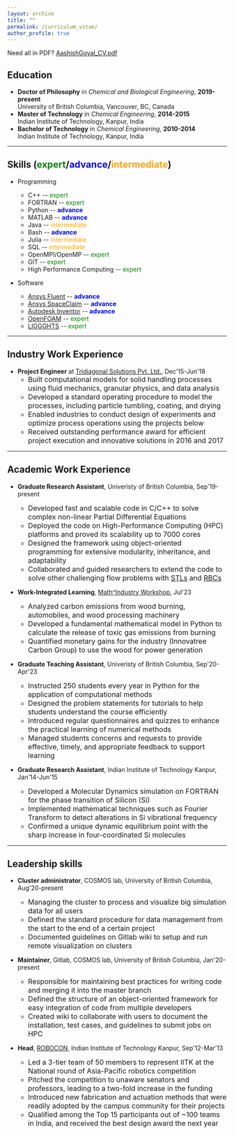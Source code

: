 ```yaml
---
layout: archive
title: ""
permalink: /curriculum_vitae/
author_profile: true
---
```


Need all in PDF? <a href="../files/AashishGoyal_CV.pdf" target="_blank">AashishGoyal_CV.pdf</a>

<!-- <p style="text-align:left; color:Black; font-size:30px; font-weight:bold;"> 
Skills (intermediate/advance/expert)
</p> -->

## Education
- **Doctor of Philosophy** in *Chemical and Biological Engineering*, **2019-present**  
    University of British Columbia, Vancouver, BC, Canada
- **Master of Technology** in *Chemical Engineering*, **2014-2015**  
    Indian Institute of Technology, Kanpur, India
- **Bachelor of Technology** in *Chemical Engineering*, **2010-2014**  
    Indian Institute of Technology, Kanpur, India

<hr>

<style>
o { color: Orange }
b { color: Blue }
g { color: Green }
</style>

## Skills (<g>expert</g>/<b>advance</b>/<o>intermediate</o>)
- Programming
  - C++ -- <g>expert</g>
  - FORTRAN -- <g>expert</g>
  - Python -- <b>advance</b>
  - MATLAB -- <b>advance</b>
  - Java -- <o>intermediate</o>
  - Bash -- <b>advance</b>
  - Julia -- <o>intermediate</o>
  - SQL -- <o>intermediate</o>
  - OpenMPI/OpenMP -- <g>expert</g>
  - GIT -- <g>expert</g>
  - High Performance Computing -- <g>expert</g>


- Software
  - <a href="https://www.ansys.com/products/fluids/ansys-fluent" target="_blank">Ansys Fluent</a> -- <b>advance</b>
  - <a href="https://www.ansys.com/products/3d-design/ansys-spaceclaim" target="_blank">Ansys SpaceClaim</a> -- <b>advance</b>
  - <a href="https://www.autodesk.com/products/inventor/overview" target="_blank">Autodesk Inventor</a> -- <b>advance</b>
  - <a href="https://www.openfoam.com/" target="_blank">OpenFOAM</a> -- <g>expert</g>
  - <a href="https://www.cfdem.com/liggghtsr-open-source-discrete-element-method-particle-simulation-code" target="_blank">LIGGGHTS</a> -- <g>expert</g>

<hr>

## Industry Work Experience
- **Project Engineer** at <a href="https://tridiagonal.com/" target="_blank">Tridiagonal Solutions Pvt. Ltd.</a>, Dec'15-Jun'18
  - <font size="3"> Built computational models for solid handling processes using fluid mechanics, granular physics, and data analysis </font>
  - <font size="3"> Developed a standard operating procedure to model the processes, including particle tumbling, coating, and drying </font>
  - <font size="3"> Enabled industries to conduct design of experiments and optimize process operations using the projects below </font>
  - <font size="3"> Received outstanding performance award for efficient project execution and innovative solutions in 2016 and 2017 </font>

<hr>

## Academic Work Experience
- **Graduate Research Assistant**, Univeristy of British Columbia, Sep'19-present
  - <font size="3"> Developed fast and scalable code in C/C++ to solve complex non-linear Partial Differential Equations </font>
  - <font size="3"> Deployed the code on High-Performance Computing (HPC) platforms and proved its scalability up to 7000 cores </font>
  - <font size="3"> Designed the framework using object-oriented programming for extensive modularity, inheritance, and adaptability </font>
  - <font size="3"> Collaborated and guided researchers to extend the code to solve other challenging flow problems with <a href="https://en.wikipedia.org/wiki/STL_(file_format)" target="_blank">STLs</a> and <a href="https://en.wikipedia.org/wiki/Red_blood_cell" target="_blank">RBCs</a> </font>
  <!-- - <font size="3"> Developed a Fourier Predictive Model to determine the force modulations on a binary sphere system near a wall </font> -->

- **Work-Integrated Learning**, <a href="https://m2pi.ca/" target="_blank">Math^Industry Workshop</a>, Jul'23
  - <font size="3"> Analyzed carbon emissions from wood burning, automobiles, and wood processing machinery </font>
  - <font size="3"> Developed a fundamental mathematical model in Python to calculate the release of toxic gas emissions from burning </font>
  - <font size="3"> Quantified monetary gains for the industry (Innovatree Carbon Group) to use the wood for power generation </font>

- **Graduate Teaching Assistant**, Univeristy of British Columbia, Sep'20-Apr'23
  - <font size="3"> Instructed 250 students every year in Python for the application of computational methods </font>
  - <font size="3"> Designed the problem statements for tutorials to help students understand the course efficiently </font>
  - <font size="3"> Introduced regular questionnaires and quizzes to enhance the practical learning of numerical methods </font>
  - <font size="3"> Managed students concerns and requests to provide effective, timely, and appropriate feedback to support learning </font>

- **Graduate Research Assistant**, Indian Institute of Technology Kanpur, Jan'14-Jun'15
  - <font size="3"> Developed a Molecular Dynamics simulation on FORTRAN for the phase transition of Silicon (Si) </font>
  - <font size="3"> Implemented mathematical techniques such as Fourier Transform to detect alterations in Si vibrational frequency </font>
  - <font size="3"> Confirmed a unique dynamic equilibrium point with the sharp increase in four-coordinated Si molecules </font>

<hr>

## Leadership skills

- **Cluster administrator**, COSMOS lab, University of British Columbia, Aug'20-present
  - <font size="3"> Managing the cluster to process and visualize big simulation data for all users </font>
  - <font size="3"> Defined the standard procedure for data management from the start to the end of a certain project </font>
  - <font size="3"> Documented guidelines on Gitlab wiki to setup and run remote visualization on clusters </font>

- **Maintainer**, Gitlab, COSMOS lab, University of British Columbia, Jan'20-present
  - <font size="3"> Responsible for maintaining best practices for writing code and merging it into the master branch </font>
  - <font size="3"> Defined the structure of an object-oriented framework for easy integration of code from multiple developers </font>
  - <font size="3"> Created wiki to collaborate with users to document the installation, test cases, and guidelines to submit jobs on HPC </font>

- **Head**, <a href="https://en.wikipedia.org/wiki/ABU_Robocon" target="_blank">ROBOCON</a>, Indian Institute of Technology Kanpur, Sep'12-Mar'13
  - <font size="3"> Led a 3-tier team of 50 members to represent IITK at the National round of Asia-Pacific robotics competition </font>
  - <font size="3"> Pitched the competition to unaware senators and professors, leading to a two-fold increase in the funding </font>
  - <font size="3"> Introduced new fabrication and actuation methods that were readily adopted by the campus community for their projects </font>
  - <font size="3"> Qualified among the Top 15 participants out of ~100 teams in India, and received the best design award the next year </font>